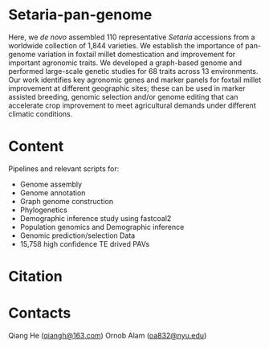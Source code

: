 # Setaria-pan-genome

Here, we *de novo* assembled 110 representative *Setaria* accessions from a worldwide collection of 1,844 varieties. We establish the importance of pan-genome variation in foxtail millet domestication and improvement for important agronomic traits. We developed a graph-based genome and performed large-scale genetic studies for 68 traits across 13 environments. Our work identifies key agronomic genes and marker panels for foxtail millet improvement at different geographic sites; these can be used in marker assisted breeding, genomic selection and/or genome editing that can accelerate crop improvement to meet agricultural demands under different climatic conditions. 

# Content
Pipelines and relevant scripts for:
- Genome assembly
- Genome annotation
- Graph genome construction
- Phylogenetics
- Demographic inference study using fastcoal2
- Population genomics and Demographic inference
- Genomic prediction/selection
Data
- 15,758 high confidence TE drived PAVs
# Citation

# Contacts
Qiang He (qiangh@163.com)
Ornob Alam (oa832@nyu.edu)
